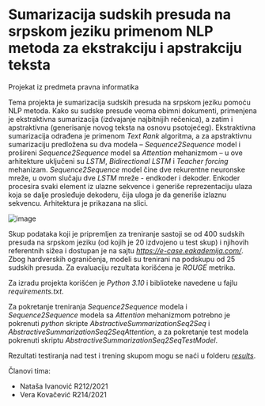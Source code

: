 # Sumarizacija sudskih presuda na srpskom jeziku primenom NLP metoda za ekstrakciju i apstrakciju teksta
 Projekat iz predmeta pravna informatika
 
Tema projekta je sumarizacija sudskih presuda na srpskom jeziku pomoću NLP metoda. Kako su sudske presude veoma obimni dokumenti, primenjena je ekstraktivna sumarizacija (izdvajanje najbitnijih rečenica), a zatim i apstraktivna (generisanje novog teksta na osnovu psotojećeg). Ekstraktivna sumarizacija odrađena je primenom *Text Rank* algoritma, a za apstraktivnu sumarizaciju predložena su dva modela – *Sequence2Sequence* model i prošireni *Sequence2Sequence* model sa *Attention* mehanizmom – u ove arhitekture uključeni su *LSTM*,  *Bidirectional LSTM* i *Teacher forcing* mehanizam. *Sequence2Sequence* model čine dve rekurentne neuronske mreže, u ovom slučaju dve *LSTM* mreže - endkoder i dekoder. Enkoder procesira svaki element iz ulazne sekvence i generiše reprezentaciju ulaza koja se dalje prosleđuje dekoderu, čija uloga je da generiše izlaznu sekvencu. Arhitektura je prikazana na slici.

![image](https://user-images.githubusercontent.com/50635161/160447331-e1dc22ce-0ede-4a40-8396-509d897c0dbd.png)

Skup podataka koji je pripremljen za treniranje sastoji se od 400 sudskih presuda na srpskom jeziku (od kojih je 20 izdvojeno u test skup) i njihovih referentnih sižea i dostupan je na sajtu *https://e-case.eakademija.com/*. Zbog hardverskih ograničenja, modeli su trenirani na podskupu od 25 sudskih presuda. Za evaluaciju rezultata korišćena je *ROUGE* metrika.

Za izradu projekta korišćen je *Python 3.10* i biblioteke navedene u fajlu *requirements.txt*.
 
Za pokretanje treniranja *Sequence2Sequence* modela i *Sequence2Sequence* modela sa *Attention* mehanizmom potrebno je pokrenuti *python* skripte *AbstractiveSummarizationSeq2Seq* i *AbstractiveSummarizationSeq2SeqAttention*, a za pokretanje test modela pokrenuti skriptu *AbstractiveSummarizationSeq2SeqTestModel*.

Rezultati testiranja nad test i trening skupom mogu se naći u folderu [*results*](https://github.com/verak13/pravna-informatika-nn/tree/main/LegalCasesSummarization/results/s2s-25-vanilla).
 
Članovi tima:
- Nataša Ivanović R212/2021
- Vera Kovačević R214/2021
